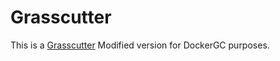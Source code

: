 # Grasscutter
This is a [Grasscutter](https://github.com/Melledy/Grasscutter) Modified version for DockerGC purposes.